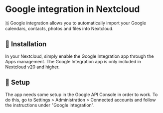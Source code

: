 # Google integration in Nextcloud

🇬 Google integration allows you to automatically import your Google calendars, contacts, photos and files into Nextcloud.

## 🚀 Installation

In your Nextcloud, simply enable the Google Integration app through the Apps management. The Google Integration app is only included in Nextcloud v20 and higher.

## 🔧 Setup

The app needs some setup in the Google API Console in order to work. To do this, go to Settings > Administration > Connected accounts and follow the instructions under "Google integration".
